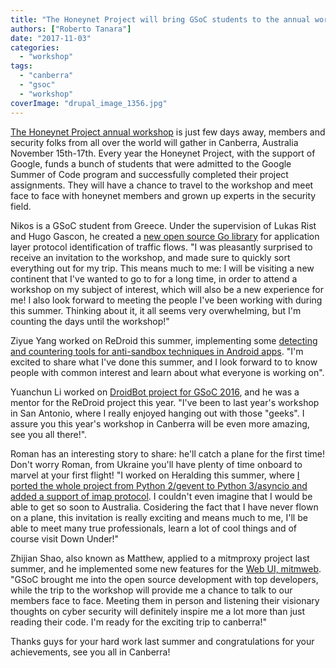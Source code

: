 ```yaml
---
title: "The Honeynet Project will bring GSoC students to the annual workshop in Canberra"
authors: ["Roberto Tanara"]
date: "2017-11-03"
categories: 
  - "workshop"
tags: 
  - "canberra"
  - "gsoc"
  - "workshop"
coverImage: "drupal_image_1356.jpg"
---
```


[The Honeynet Project annual workshop](https://canberra2017.honeynet.org/) is just few days away, members and security folks from all over the world will gather in Canberra, Australia November 15th-17th. Every year the Honeynet Project, with the support of Google, funds a bunch of students that were admitted to the Google Summer of Code program and successfully completed their project assignments. They will have a chance to travel to the workshop and meet face to face with honeynet members and grown up experts in the security field.

Nikos is a GSoC student from Greece. Under the supervision of Lukas Rist and Hugo Gascon, he created a [new open source Go library](https://github.com/mushorg/go-dpi) for application layer protocol identification of traffic flows. "I was pleasantly surprised to receive an invitation to the workshop, and made sure to quickly sort everything out for my trip. This means much to me: I will be visiting a new continent that I've wanted to go to for a long time, in order to attend a workshop on my subject of interest, which will also be a new experience for me! I also look forward to meeting the people I've been working with during this summer. Thinking about it, it all seems very overwhelming, but I'm counting the days until the workshop!"

Ziyue Yang worked on ReDroid this summer, implementing some [detecting and countering tools for anti-sandbox techniques in Android apps](https://honeynet.org/node/1361). "I'm excited to share what I've done this summer, and I look forward to to know people with common interest and learn about what everyone is working on".

Yuanchun Li worked on [DroidBot project for GSoC 2016](https://honeynet.org/node/1317), and he was a mentor for the ReDroid project this year. "I've been to last year's workshop in San Antonio, where I really enjoyed hanging out with those "geeks". I assure you this year's workshop in Canberra will be even more amazing, see you all there!".

Roman has an interesting story to share: he'll catch a plane for the first time! Don't worry Roman, from Ukraine you'll have plenty of time onboard to marvel at your first flight! "I worked on Heralding this summer, where [I ported the whole project from Python 2/gevent to Python 3/asyncio and added a support of imap protocol](https://honeynet.org/node/1360). I couldn't even imagine that I would be able to get so soon to Australia. Cosidering the fact that I have never flown on a plane, this invitation is really exciting and means much to me, I'll be able to meet many true professionals, learn a lot of cool things and of course visit Down Under!"

Zhijian Shao, also known as Matthew, applied to a mitmproxy project last summer, and he implemented some new features for the [Web UI, mitmweb](https://honeynet.org/node/1359). "GSoC brought me into the open source development with top developers, while the trip to the workshop will provide me a chance to talk to our members face to face. Meeting them in person and listening their visionary thoughts on cyber security will definitely inspire me a lot more than just reading their code. I'm ready for the exciting trip to canberra!"

Thanks guys for your hard work last summer and congratulations for your achievements, see you all in Canberra!
